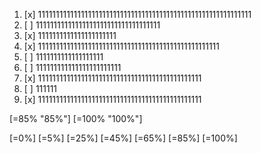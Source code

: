 1. [x] 111111111111111111111111111111111111111111111111111111111111
2. [ ] 11111111111111111111111111111111111
3. [x] 1111111111111111111111
4. [x] 111111111111111111111111111111111111111111111111111
5. [ ] 1111111111111111111
6. [ ] 111111111111111111111111
7. [x] 1111111111111111111111111111111111111111111111
8. [ ] 111111
9. [x] 1111111111111111111111111111111111111111111111

[=85% "85%"]
[=100% "100%"]

[=0%]
[=5%]
[=25%]
[=45%]
[=65%]
[=85%]
[=100%]
